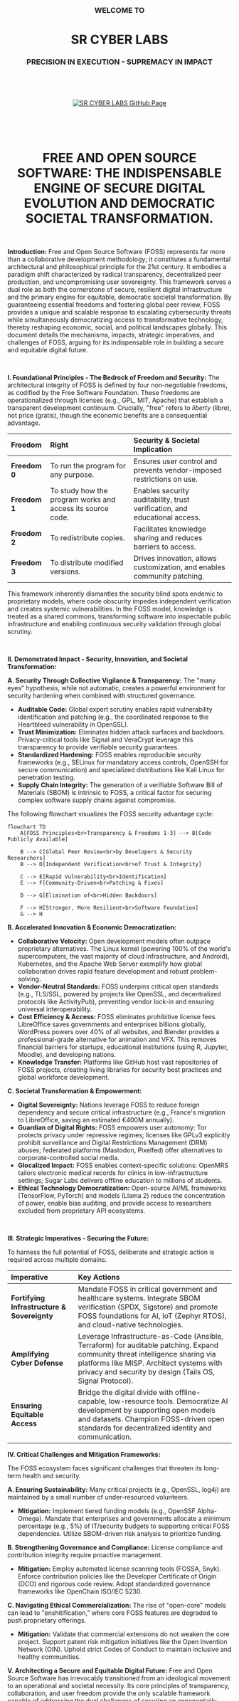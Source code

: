 <br><br><br><br><br><br>

<h3 align="center">WELCOME TO</h3>
<h1 align="center">SR CYBER LABS</h1>
<h3 align="center">PRECISION IN EXECUTION - SUPREMACY IN IMPACT</h3>

<br><br>

<p align="center">
    <a href="https://github.com/srcyberlabs">
        <img src="https://img.shields.io/badge/Visit%20SR%20CYBER%20LABS%20on%20GitHub-28a745?style=for-the-badge&labelColor=000000&logo=github&logoColor=white" 
             alt="SR CYBER LABS GitHub Page" style="margin: 10px;">
    </a>
</p>


<br><br>


<h1 align="center">FREE AND OPEN SOURCE SOFTWARE: THE INDISPENSABLE ENGINE OF SECURE DIGITAL EVOLUTION AND DEMOCRATIC SOCIETAL TRANSFORMATION.</h1>

<br>

**Introduction:** Free and Open Source Software (FOSS) represents far more than a collaborative development methodology; it constitutes a fundamental architectural and philosophical principle for the 21st century. It embodies a paradigm shift characterized by radical transparency, decentralized peer production, and uncompromising user sovereignty. This framework serves a dual role as both the cornerstone of secure, resilient digital infrastructure and the primary engine for equitable, democratic societal transformation. By guaranteeing essential freedoms and fostering global peer review, FOSS provides a unique and scalable response to escalating cybersecurity threats while simultaneously democratizing access to transformative technology, thereby reshaping economic, social, and political landscapes globally. This document details the mechanisms, impacts, strategic imperatives, and challenges of FOSS, arguing for its indispensable role in building a secure and equitable digital future.

<br>

**I. Foundational Principles - The Bedrock of Freedom and Security:** The architectural integrity of FOSS is defined by four non-negotiable freedoms, as codified by the Free Software Foundation. These freedoms are operationalized through licenses (e.g., GPL, MIT, Apache) that establish a transparent development continuum. Crucially, "free" refers to *liberty* (libre), not price (gratis), though the economic benefits are a consequential advantage.

| Freedom | Right | Security & Societal Implication |
| :--- | :--- | :--- |
| **Freedom 0** | To run the program for any purpose. | Ensures user control and prevents vendor-imposed restrictions on use. |
| **Freedom 1** | To study how the program works and access its source code. | Enables security auditability, trust verification, and educational access. |
| **Freedom 2** | To redistribute copies. | Facilitates knowledge sharing and reduces barriers to access. |
| **Freedom 3** | To distribute modified versions. | Drives innovation, allows customization, and enables community patching. |

This framework inherently dismantles the security blind spots endemic to proprietary models, where code obscurity impedes independent verification and creates systemic vulnerabilities. In the FOSS model, knowledge is treated as a shared commons, transforming software into inspectable public infrastructure and enabling continuous security validation through global scrutiny.

<br>

**II. Demonstrated Impact - Security, Innovation, and Societal Transformation:**

**A. Security Through Collective Vigilance & Transparency:** The "many eyes" hypothesis, while not automatic, creates a powerful environment for security hardening when combined with structured governance.

*   **Auditable Code:** Global expert scrutiny enables rapid vulnerability identification and patching (e.g., the coordinated response to the Heartbleed vulnerability in OpenSSL).
*   **Trust Minimization:** Eliminates hidden attack surfaces and backdoors. Privacy-critical tools like Signal and VeraCrypt leverage this transparency to provide verifiable security guarantees.
*   **Standardized Hardening:** FOSS enables reproducible security frameworks (e.g., SELinux for mandatory access controls, OpenSSH for secure communication) and specialized distributions like Kali Linux for penetration testing.
*   **Supply Chain Integrity:** The generation of a verifiable Software Bill of Materials (SBOM) is intrinsic to FOSS, a critical factor for securing complex software supply chains against compromise.

The following flowchart visualizes the FOSS security advantage cycle:

```mermaid
flowchart TD
    A[FOSS Principles<br>Transparency & Freedoms 1-3] --> B[Code Publicly Available]
    
    B --> C[Global Peer Review<br>by Developers & Security Researchers]
    B --> D[Independent Verification<br>of Trust & Integrity]
    
    C --> E[Rapid Vulnerability<br>Identification]
    E --> F[Community-Driven<br>Patching & Fixes]
    
    D --> G[Elimination of<br>Hidden Backdoors]
    
    F --> H[Stronger, More Resilient<br>Software Foundation]
    G --> H
```

**B. Accelerated Innovation & Economic Democratization:**

*   **Collaborative Velocity:** Open development models often outpace proprietary alternatives. The Linux kernel (powering 100% of the world's supercomputers, the vast majority of cloud infrastructure, and Android), Kubernetes, and the Apache Web Server exemplify how global collaboration drives rapid feature development and robust problem-solving.
*   **Vendor-Neutral Standards:** FOSS underpins critical open standards (e.g., TLS/SSL, powered by projects like OpenSSL, and decentralized protocols like ActivityPub), preventing vendor lock-in and ensuring universal interoperability.
*   **Cost Efficiency & Access:** FOSS eliminates prohibitive license fees. LibreOffice saves governments and enterprises billions globally, WordPress powers over 40% of all websites, and Blender provides a professional-grade alternative for animation and VFX. This removes financial barriers for startups, educational institutions (using R, Jupyter, Moodle), and developing nations.
*   **Knowledge Transfer:** Platforms like GitHub host vast repositories of FOSS projects, creating living libraries for security best practices and global workforce development.

**C. Societal Transformation & Empowerment:**

*   **Digital Sovereignty:** Nations leverage FOSS to reduce foreign dependency and secure critical infrastructure (e.g., France's migration to LibreOffice, saving an estimated €400M annually).
*   **Guardian of Digital Rights:** FOSS empowers user autonomy: Tor protects privacy under repressive regimes; licenses like GPLv3 explicitly prohibit surveillance and Digital Restrictions Management (DRM) abuses; federated platforms (Mastodon, Pixelfed) offer alternatives to corporate-controlled social media.
*   **Glocalized Impact:** FOSS enables context-specific solutions: OpenMRS tailors electronic medical records for clinics in low-infrastructure settings; Sugar Labs delivers offline education to millions of students.
*   **Ethical Technology Democratization:** Open-source AI/ML frameworks (TensorFlow, PyTorch) and models (Llama 2) reduce the concentration of power, enable bias auditing, and provide access to researchers excluded from proprietary API ecosystems.

<br>

**III. Strategic Imperatives - Securing the Future:**

To harness the full potential of FOSS, deliberate and strategic action is required across multiple domains.

| Imperative | Key Actions |
| :--- | :--- |
| **Fortifying Infrastructure & Sovereignty** | Mandate FOSS in critical government and healthcare systems. Integrate SBOM verification (SPDX, Sigstore) and promote FOSS foundations for AI, IoT (Zephyr RTOS), and cloud-native technologies. |
| **Amplifying Cyber Defense** | Leverage Infrastructure-as-Code (Ansible, Terraform) for auditable patching. Expand community threat intelligence sharing via platforms like MISP. Architect systems with privacy and security by design (Tails OS, Signal Protocol). |
| **Ensuring Equitable Access** | Bridge the digital divide with offline-capable, low-resource tools. Democratize AI development by supporting open models and datasets. Champion FOSS-driven open standards for decentralized identity and communication. |

**IV. Critical Challenges and Mitigation Frameworks:**

The FOSS ecosystem faces significant challenges that threaten its long-term health and security.

**A. Ensuring Sustainability:** Many critical projects (e.g., OpenSSL, log4j) are maintained by a small number of under-resourced volunteers.
*   **Mitigation:** Implement tiered funding models (e.g., OpenSSF Alpha-Omega). Mandate that enterprises and governments allocate a minimum percentage (e.g., 5%) of IT/security budgets to supporting critical FOSS dependencies. Utilize SBOM-driven risk analysis to prioritize funding.

**B. Strengthening Governance and Compliance:** License compliance and contribution integrity require proactive management.
*   **Mitigation:** Employ automated license scanning tools (FOSSA, Snyk). Enforce contribution policies like the Developer Certificate of Origin (DCO) and rigorous code review. Adopt standardized governance frameworks like OpenChain ISO/IEC 5230.

**C. Navigating Ethical Commercialization:** The rise of "open-core" models can lead to "enshitification," where core FOSS features are degraded to push proprietary offerings.
*   **Mitigation:** Validate that commercial extensions do not weaken the core project. Support patent risk mitigation initiatives like the Open Invention Network (OIN). Uphold strict Codes of Conduct to maintain inclusive and healthy communities.

**V. Architecting a Secure and Equitable Digital Future:** Free and Open Source Software has irrevocably transitioned from an ideological movement to an operational and societal necessity. Its core principles of transparency, collaboration, and user freedom provide the only scalable framework capable of addressing the dual challenges of securing an exponentially expanding digital attack surface and ensuring equitable access to technology.

The security advantages are foundational, enabling verifiable trust through collective vigilance and inherently auditable supply chains. Simultaneously, FOSS acts as the engine of democratic innovation, dismantling economic barriers, preserving digital rights, and empowering local adaptation.

Securing this indispensable engine demands concerted action: **sustainable investment** in critical projects, the adoption of **robust governance** and security practices, **active stewardship** from the global technology community, and the **integration of FOSS-first policies** into government procurement and digital sovereignty strategies. FOSS is more than software; it is the foundational protocol for a resilient, secure, and equitable digital ecosystem. Embracing its principles is not merely strategic—it is existential for fostering trustworthy technological progress that serves all of humanity. The path forward is open, collaborative, and demands our unwavering commitment.


<br><br>

<h2 align="center">STAY TUNED FOR THE LATEST UPDATES!</h2>

<br><br>


<p align="center">
    <a href="https://github.com/srcyberlabs">
        <img src="https://img.shields.io/badge/Visit%20SR%20CYBER%20LABS%20on%20GitHub-28a745?style=for-the-badge&labelColor=000000&logo=github&logoColor=white" 
             alt="SR CYBER LABS GitHub Page" style="margin: 10px;">
    </a>
</p>
